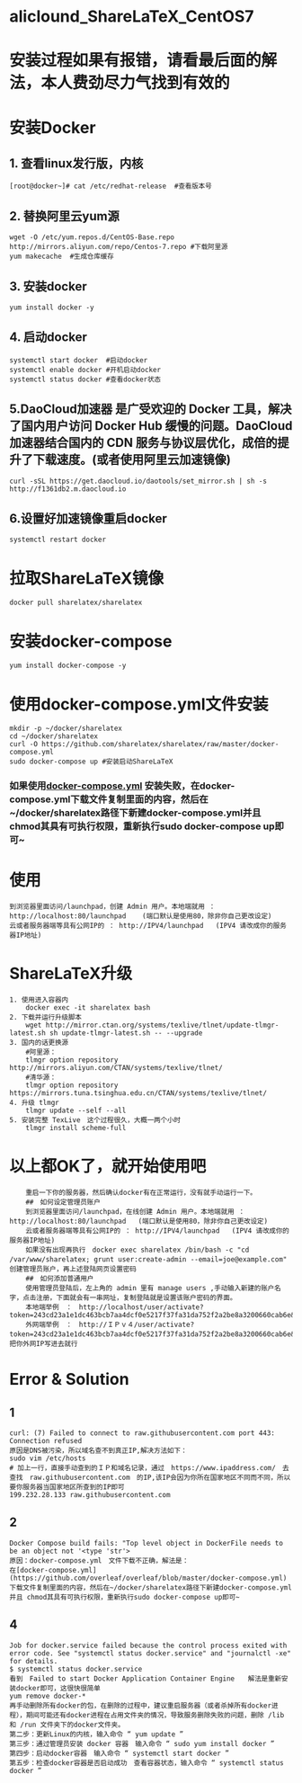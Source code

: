 # aliclound_ShareLaTeX_CentOS7
# 安装过程如果有报错，请看最后面的解法，本人费劲尽力气找到有效的
# 安装Docker
## 1. 查看linux发行版，内核
    [root@docker~]# cat /etc/redhat-release  #查看版本号
## 2. 替换阿里云yum源
    wget -O /etc/yum.repos.d/CentOS-Base.repo http://mirrors.aliyun.com/repo/Centos-7.repo #下载阿里源 
    yum makecache  #生成仓库缓存 
## 3. 安装docker
    yum install docker -y
## 4. 启动docker
    systemctl start docker  #启动docker
    systemctl enable docker #开机启动docker
    systemctl status docker #查看docker状态
## 5.DaoCloud加速器 是广受欢迎的 Docker 工具，解决了国内用户访问 Docker Hub 缓慢的问题。DaoCloud 加速器结合国内的 CDN 服务与协议层优化，成倍的提升了下载速度。(或者使用阿里云加速镜像)
    curl -sSL https://get.daocloud.io/daotools/set_mirror.sh | sh -s http://f1361db2.m.daocloud.io
    
## 6.设置好加速镜像重启docker 
    systemctl restart docker
# 拉取ShareLaTeX镜像
    docker pull sharelatex/sharelatex
# 安装docker-compose
    yum install docker-compose -y
# 使用docker-compose.yml文件安装
    mkdir -p ~/docker/sharelatex
    cd ~/docker/sharelatex
    curl -O https://github.com/sharelatex/sharelatex/raw/master/docker-compose.yml
    sudo docker-compose up #安装启动ShareLaTeX
### 如果使用[docker-compose.yml](https://github.com/overleaf/overleaf/blob/master/docker-compose.yml) 安装失败，在docker-compose.yml下载文件复制里面的内容，然后在~/docker/sharelatex路径下新建docker-compose.yml并且 chmod其具有可执行权限，重新执行sudo docker-compose up即可~ 
# 使用
    到浏览器里面访问/launchpad，创建 Admin 用户。本地端就用 ：http://localhost:80/launchpad    (端口默认是使用80，除非你自己更改设定)
    云或者服务器端等具有公网IP的 ： http://IPV4/launchpad   (IPV4 请改成你的服务器IP地址)
#  ShareLaTeX升级  
    1. 使用进入容器内  
        docker exec -it sharelatex bash   
    2. 下载并运行升级脚本  
        wget http://mirror.ctan.org/systems/texlive/tlnet/update-tlmgr-latest.sh sh update-tlmgr-latest.sh -- --upgrade  
    3. 国内的话更换源  
        #阿里源：
        tlmgr option repository http://mirrors.aliyun.com/CTAN/systems/texlive/tlnet/   
        #清华源：  
        tlmgr option repository https://mirrors.tuna.tsinghua.edu.cn/CTAN/systems/texlive/tlnet/   
    4. 升级 tlmgr  
        tlmgr update --self --all 
    5. 安装完整 TexLive　这个过程很久，大概一两个小时
        tlmgr install scheme-full 
# 以上都OK了，就开始使用吧
        重启一下你的服务器，然后确认docker有在正常运行，没有就手动运行一下。　
        ##　如何设定管理员账户
        到浏览器里面访问/launchpad，在线创建 Admin 用户。本地端就用 ：http://localhost:80/launchpad   (端口默认是使用80，除非你自己更改设定)　　
        云或者服务器端等具有公网IP的 ： http://IPV4/launchpad   (IPV4 请改成你的服务器IP地址)　　
        如果没有出现再执行　docker exec sharelatex /bin/bash -c "cd /var/www/sharelatex; grunt user:create-admin --email=joe@example.com"　创建管理员账户，再上述登陆网页设置密码
        ##　如何添加普通用户
        使用管理员登陆后，左上角的 admin 里有 manage users ,手动输入新建的账户名字，点击注册，下面就会有一串网址，复制登陆就是设置该账户密码的界面。
        本地端举例　：　http://localhost/user/activate?token=243cd23a1e1dc463bcb7aa4dcf0e5217f37fa31da752f2a2be8a3200660cab6e&user_id=6001e77236d13300739df019
        外网端举例　：　http://ＩＰｖ４/user/activate?token=243cd23a1e1dc463bcb7aa4dcf0e5217f37fa31da752f2a2be8a3200660cab6e&user_id=6001e77236d13300739df019　，把你外网IP写进去就行
 # Error & Solution
## 1
    curl: (7) Failed to connect to raw.githubusercontent.com port 443: Connection refused
    原因是DNS被污染，所以域名查不到真正IP,解决方法如下：
    sudo vim /etc/hosts
    # 加上一行，直接手动查到的ＩＰ和域名记录，通过　https://www.ipaddress.com/　去查找　raw.githubusercontent.com　的IP,该IP会因为你所在国家地区不同而不同，所以要你服务器当国家地区所查到的IP即可
    199.232.28.133 raw.githubusercontent.com
## 2
    Docker Compose build fails: "Top level object in DockerFile needs to be an object not '<type 'str'>
    原因：docker-compose.yml　文件下载不正确，解法是：
    在[docker-compose.yml](https://github.com/overleaf/overleaf/blob/master/docker-compose.yml)下载文件复制里面的内容，然后在~/docker/sharelatex路径下新建docker-compose.yml并且 chmod其具有可执行权限，重新执行sudo docker-compose up即可~
## 4
    Job for docker.service failed because the control process exited with error code. See "systemctl status docker.service" and "journalctl -xe" for details.
    $ systemctl status docker.service
    看到　Failed to start Docker Application Container Engine　　解法是重新安装docker即可，这很快很简单
    yum remove docker-* 
    再手动删除所有docker的包，在删除的过程中，建议重启服务器（或者杀掉所有docker进程），期间可能还有docker进程在占用文件夹的情况，导致服务删除失败的问题，删除 /lib 和 /run 文件夹下的docker文件夹。
    第二步：更新Linux的内核，输入命令 “ yum update ”
    第三步：通过管理员安装 docker 容器　输入命令 “ sudo yum install docker ”
    第四步：启动docker容器　输入命令 “ systemctl start docker ”
    第五步：检查docker容器是否启动成功　查看容器状态，输入命令 “ systemctl status docker ”
    
    

    
    
    
    
    
    
    
    
    
    
    
    
    
    
